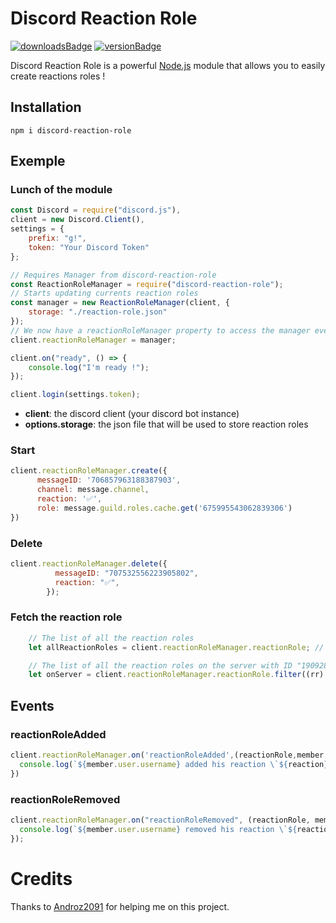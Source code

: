 # Discord Reaction Role
[![downloadsBadge](https://img.shields.io/npm/dt/discord-reaction-role?style=for-the-badge)](https://npmjs.com/discord-reaction-role)
[![versionBadge](https://img.shields.io/npm/v/discord-reaction-role?style=for-the-badge)](https://npmjs.com/discord-reaction-role)

Discord Reaction Role is a powerful [Node.js](https://nodejs.org) module that allows you to easily create reactions roles !

## Installation

```
npm i discord-reaction-role
```

## Exemple

### Lunch of the module

```js
const Discord = require("discord.js"),
client = new Discord.Client(),
settings = {
    prefix: "g!",
    token: "Your Discord Token"
};

// Requires Manager from discord-reaction-role
const ReactionRoleManager = require("discord-reaction-role");
// Starts updating currents reaction roles
const manager = new ReactionRoleManager(client, {
    storage: "./reaction-role.json"
});
// We now have a reactionRoleManager property to access the manager everywhere!
client.reactionRoleManager = manager;

client.on("ready", () => {
    console.log("I'm ready !");
});

client.login(settings.token);
```

* **client**: the discord client (your discord bot instance)
* **options.storage**: the json file that will be used to store reaction roles

### Start

```js
client.reactionRoleManager.create({
      messageID: '706857963188387903',
      channel: message.channel,
      reaction: '✅',
      role: message.guild.roles.cache.get('675995543062839306')
})
```

### Delete

```js
client.reactionRoleManager.delete({
          messageID: "707532556223905802",
          reaction: "✅",
        });
```

### Fetch the reaction role

```js
    // The list of all the reaction roles
    let allReactionRoles = client.reactionRoleManager.reactionRole; // [ {ReactionRole}, {ReactionRole} ]

    // The list of all the reaction roles on the server with ID "1909282092"
    let onServer = client.reactionRoleManager.reactionRole.filter((rr) => rr.guildID === "1909282092");
```
## Events

### reactionRoleAdded

```js
client.reactionRoleManager.on('reactionRoleAdded',(reactionRole,member,role,reaction) => {
  console.log(`${member.user.username} added his reaction \`${reaction}\` and won the role : ${role.name}`);
})
```

### reactionRoleRemoved

```js
client.reactionRoleManager.on("reactionRoleRemoved", (reactionRole, member, role, reaction) => {
  console.log(`${member.user.username} removed his reaction \`${reaction}\` and lost the role : ${role.name}`)
});
```

# Credits

Thanks to [Androz2091](https://github.com/Androz2091) for helping me on this project.

